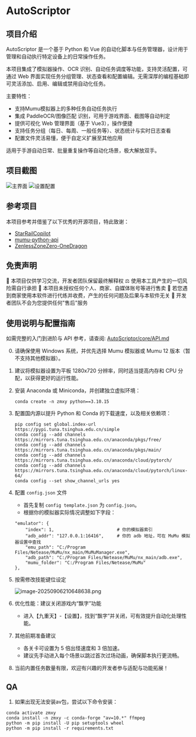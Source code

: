# AutoScriptor

## 项目介绍
AutoScriptor 是一个基于 Python 和 Vue 的自动化脚本与任务管理器，设计用于管理和自动执行特定设备上的日常操作任务。

本项目集成了模拟器操作、OCR 识别、自动任务调度等功能，支持灵活配置，可通过 Web 界面实现任务分组管理、状态查看和配置编辑。无需深厚的编程基础即可灵活添加、启用、编辑或禁用自动化任务。

主要特性：

- 支持Mumu模拟器上的多种任务自动任务执行
- 集成 PaddleOCR/图像匹配 识别，可用于游戏界面、截图等自动判定
- 提供可视化 Web 管理界面（基于 Vue3），操作便捷
- 支持任务分组（每日、每周、一般任务等）、状态统计与实时日志查看
- 配置文件灵活易懂，便于自定义扩展至其他应用

适用于手游自动日常、批量重复操作等自动化场景，极大解放双手。

## 项目截图
![主界面](https://cdn.nlark.com/yuque/0/2025/png/39311747/1760066454746-f20015f1-a979-41f9-a6b5-74d29878e26b.png?x-oss-process=image%2Fformat%2Cwebp)
![设置配置](https://cdn.nlark.com/yuque/0/2025/png/39311747/1760066548224-6fda07f3-c176-4d6f-a36d-437ec793ca24.png?x-oss-process=image%2Fformat%2Cwebp)

## 参考项目
本项目参考并借鉴了以下优秀的开源项目，特此致谢：
- [StarRailCopilot](https://github.com/LmeSzinc/StarRailCopilot)
- [mumu-python-api](https://github.com/u-wlkjyy/mumu-python-api)
- [ZenlessZoneZero-OneDragon](https://github.com/OneDragon-Anything/ZenlessZoneZero-OneDragon)

## 免责声明
📌 本项目仅供学习交流，开发者团队保留最终解释权
⚖️ 使用本工具产生的一切风险需自行承担
🚫 本项目未授权任何个人、商家、自媒体账号等进行售卖
🚫 若您遇到商家使用本软件进行代练并收费，产生的任何问题及后果与本软件无关
🚫 开发者团队不会为您提供任何"售后"服务

## 使用说明与配置指南

如需完整的入门到进阶与 API 参考，请查阅: [AutoScriptor/core/API.md](AutoScriptor/core/API.md)

0. 请确保使用 Windows 系统，并优先选择 Mumu 模拟器或 Mumu 12 版本（暂不支持其他模拟器）。

1. 建议将模拟器设置为平板 1280x720 分辨率，同时适当提高内存和 CPU 分配，以获得更好的运行性能。

2. 安装 Anaconda 或 Miniconda，并创建独立虚拟环境：

   ```
   conda create -n zmxy python==3.10.15
   ```

3. 配置国内源以提升 Python 和 Conda 的下载速度，以及相关依赖项：

   ```text
   pip config set global.index-url https://pypi.tuna.tsinghua.edu.cn/simple
   conda config --add channels https://mirrors.tuna.tsinghua.edu.cn/anaconda/pkgs/free/
   conda config --add channels https://mirrors.tuna.tsinghua.edu.cn/anaconda/pkgs/main/
   conda config --add channels https://mirrors.tuna.tsinghua.edu.cn/anaconda/cloud/pytorch/
   conda config --add channels https://mirrors.tuna.tsinghua.edu.cn/anaconda/cloud/pytorch/linux-64/
   conda config --set show_channel_urls yes
   ```

4. 配置 `config.json` 文件

   - 首先复制 `config template.json` 为 `config.json`。
   - 根据你的模拟器实际情况调整如下字段：

   ```
   "emulator": {
       "index": 1,                        # 你的模拟器索引
       "adb_addr": "127.0.0.1:16416",     # 你的 adb 地址，可在 MuMu 模拟器设置中查找
       "emu_path": "C:/Program Files/Netease/MuMu/nx_main/MuMuManager.exe",
       "adb_path": "C:/Program Files/Netease/MuMu/nx_main/adb.exe",
       "mumu_folder": "C:/Program Files/Netease/MuMu"
   },
   ```

5. 按需修改技能键位设定

   ![image-20250906210648638.png](https://cdn.nlark.com/yuque/0/2025/png/39311747/1757165540832-c46387e3-c580-4705-ba97-7d3c1bd63104.png?x-oss-process=image%2Fformat%2Cwebp)

6. 优化性能：建议关闭游戏内“飘字”功能

   - 进入【九重天】-【设置】，找到“飘字”并关闭，可有效提升自动化处理性能。

7. 其他前期准备建议

   - 各关卡可设置为 5 倍出怪速度和 3 倍加速。
   - 建议先手动进入每个场景以跳过首次过场动画，确保脚本执行更流畅。

8. 当前内置任务数量有限，欢迎有兴趣的开发者参与适配与功能拓展！


## QA
1. 如果出现无法安装av包，尝试以下命令安装：
```
conda activate zmxy
conda install -n zmxy -c conda-forge "av=10.*" ffmpeg
python -m pip install -U pip setuptools wheel
python -m pip install -r requirements.txt
```